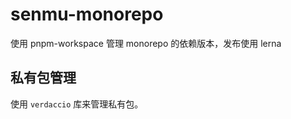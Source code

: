 # senmu-monorepo

使用 pnpm-workspace 管理 monorepo 的依赖版本，发布使用 lerna

## 私有包管理

使用 `verdaccio` 库来管理私有包。
